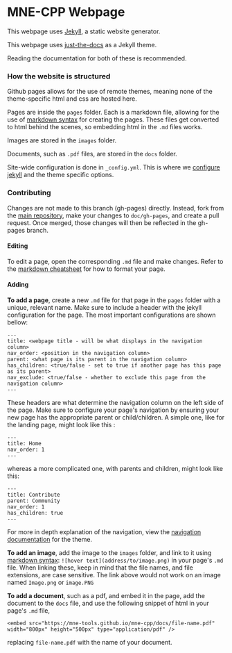 # MNE-CPP Webpage

This webpage uses [Jekyll](https://jekyllrb.com/), a static website generator.

This webpage uses [just-the-docs](https://github.com/pmarsceill/just-the-docs) as a Jekyll theme.

Reading the documentation for both of these is recommended.

### How the website is structured

Github pages allows for the use of remote themes, meaning none of the theme-specific html and css are hosted here.

Pages are inside the `pages` folder. Each is a markdown file, allowing for the use of [markdown syntax](https://github.com/adam-p/markdown-here/wiki/Markdown-Cheatsheet) for creating the pages. These files get converted to html behind the scenes, so embedding html in the `.md` files works.

Images are stored in the `images` folder.

Documents, such as `.pdf` files, are stored in the `docs` folder.

Site-wide configuration is done in `_config.yml`. This is where we [configure jekyll](https://jekyllrb.com/docs/configuration/) and the theme specific options.

### Contributing

Changes are not made to this branch (gh-pages) directly. Instead, fork from the [main repository](https://github.com/mne-tools/mne-cpp), make your changes to `doc/gh-pages`, and create a pull request. Once merged, those changes will then be reflected in the gh-pages branch.

#### Editing

To edit a page, open the corresponding `.md` file and make changes. Refer to the [markdown cheatsheet](https://github.com/adam-p/markdown-here/wiki/Markdown-Cheatsheet) for how to format your page.

#### Adding

**To add a page**, create a new `.md` file for that page in the `pages` folder with a unique, relevant name. Make sure to include a header with the jekyll configuration for the page. The most important configurations are shown bellow:

```
---
title: <webpage title - will be what displays in the navigation column>
nav_order: <position in the navigation column>
parent: <what page is its parent in the navigation column>
has_children: <true/false - set to true if another page has this page as its parent>
nav_exclude: <true/false - whether to exclude this page from the navigation column>
---
```

These headers are what determine the navigation column on the left side of the page. Make sure to configure your page's navigation by ensuring your new page has the appropriate parent or child/children. A simple one, like for the landing page, might look like this :

```
---
title: Home
nav_order: 1
---
```

whereas a more complicated one, with parents and children, might look like this:

```
---
title: Contribute
parent: Community
nav_order: 1
has_children: true
---
```

For more in depth explanation of the navigation, view the [navigation documentation](https://pmarsceill.github.io/just-the-docs/docs/navigation-structure/) for the theme.

**To add an image**, add the image to the `images` folder, and link to it using [markdown syntax](https://github.com/adam-p/markdown-here/wiki/Markdown-Cheatsheet): `![hover text](address/to/image.png)` in your page's `.md` file. When linking these, keep in mind that the file names, and file extensions, are case sensitive. The link above would not work on an image named `Image.png` or `image.PNG`

**To add a document**, such as a pdf, and embed it in the page, add the document to the `docs` file, and use the following snippet of html in your page's `.md` file,

```
<embed src="https://mne-tools.github.io/mne-cpp/docs/file-name.pdf" width="800px" height="500px" type="application/pdf" />
```

replacing `file-name.pdf` with the name of your document.
